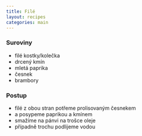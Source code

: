```yaml
---
title: Filé
layout: recipes
categories: main
---
```


### Suroviny
- filé kostky/kolečka
- drcený kmín
- mletá paprika
- česnek
- brambory

### Postup
- filé z obou stran potřeme prolisovaným česnekem
- a posypeme paprikou a kmínem
- smažíme na pánvi na trošce oleje
- případně trochu podlijeme vodou
